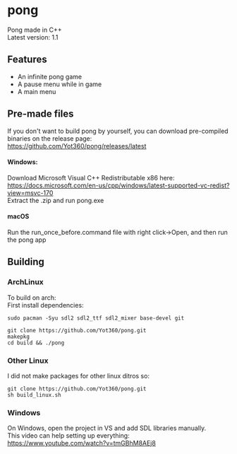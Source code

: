 # pong
Pong made in C++ </br>
Latest version: 1.1

## Features
- An infinite pong game
- A pause menu while in game
- A main menu

## Pre-made files
If you don't want to build pong by yourself, you can download pre-compiled binaries on the release page:</br>
https://github.com/Yot360/pong/releases/latest

#### Windows:
Download Microsoft Visual C++ Redistributable x86 here: https://docs.microsoft.com/en-us/cpp/windows/latest-supported-vc-redist?view=msvc-170</br>
Extract the .zip and run pong.exe

#### macOS
Run the run_once_before.command file with right click->Open, and then run the pong app

## Building
### ArchLinux
To build on arch: </br>
First install dependencies:
```
sudo pacman -Syu sdl2 sdl2_ttf sdl2_mixer base-devel git
```
```
git clone https://github.com/Yot360/pong.git
makepkg
cd build && ./pong
```

### Other Linux
I did not make packages for other linux ditros so:
```
git clone https://github.com/Yot360/pong.git
sh build_linux.sh
```

### Windows
On Windows, open the project in VS and add SDL libraries manually.</br>
This video can help setting up everything: https://www.youtube.com/watch?v=tmGBhM8AEj8
